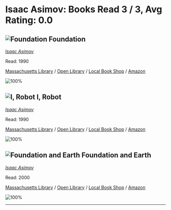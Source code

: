 # Isaac Asimov:  Books Read 3 / 3, Avg Rating: 0.0 

## ![Foundation](https://covers.openlibrary.org/b/id/14612610-M.jpg) Foundation
*[Isaac Asimov](../authors/IsaacAsimov)*

Read: 1990

[Massachusetts Library](https://library.minlib.net/search/i=9780553293357) / [Open Library](https://openlibrary.org/isbn/9780553293357) / [Local Book Shop](https://bookshop.org/book/9780553293357) / [Amazon](https://amazon.com/dp/0380231689)

![100%](https://geps.dev/progress/100) 



## ![I, Robot](https://covers.openlibrary.org/b/id/12385229-M.jpg) I, Robot
*[Isaac Asimov](../authors/IsaacAsimov)*

Read: 1990

[Massachusetts Library](https://library.minlib.net/search/i=9780385481496) / [Open Library](https://openlibrary.org/isbn/9780385481496) / [Local Book Shop](https://bookshop.org/book/9780385481496) / [Amazon](https://amazon.com/dp/2290342483)

![100%](https://geps.dev/progress/100) 



## ![Foundation and Earth](https://covers.openlibrary.org/b/id/9304027-M.jpg) Foundation and Earth
*[Isaac Asimov](../authors/IsaacAsimov)*

Read: 2000

[Massachusetts Library](https://library.minlib.net/search/i=9788401496639) / [Open Library](https://openlibrary.org/isbn/9788401496639) / [Local Book Shop](https://bookshop.org/book/9788401496639) / [Amazon](https://amazon.com/dp/0007381131)

![100%](https://geps.dev/progress/100) 



---
